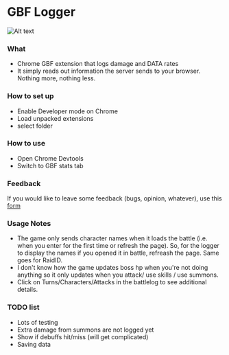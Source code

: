 # GBF Logger #
![Alt text](/../<images>/damageLogger.PNG?raw=true "Sneak Peak")
### What ###

* Chrome GBF extension that logs damage and DATA rates
* It simply reads out information the server sends to your browser. Nothing more, nothing less.

### How to set up ###

* Enable Developer mode on Chrome
* Load unpacked extensions
* select folder

### How to use ###

* Open Chrome Devtools
* Switch to GBF stats tab

### Feedback ###

If you would like to leave some feedback (bugs, opinion, whatever), use this [form](https://docs.google.com/forms/d/e/1FAIpQLSfhruGYJ6cnb4V8rY85WR3LYyJOs0cfIISMhzttRWSdJ8BkuA/viewform)


### Usage Notes ###

* The game only sends character names when it loads the battle (i.e. when you enter for the first time or refresh the page). So, for the logger to display the names if you opened it in battle, refreash the page. Same goes for RaidID.
* I don't know how the game updates boss hp when you're not doing anything so it only updates when you attack/ use skills / use summons.
* Click on Turns/Characters/Attacks in the battlelog to see additional details.

### TODO list ###

* Lots of testing
* Extra damage from summons are not logged yet
* Show if debuffs hit/miss (will get complicated)
* Saving data